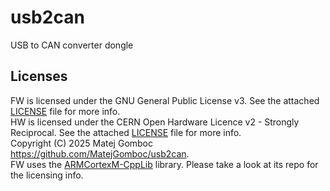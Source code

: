 # usb2can

USB to CAN converter dongle

## Licenses

FW is licensed under the GNU General Public License v3. See the attached [LICENSE](./firmware/LICENSE) file for more info.  
HW is licensed under the CERN Open Hardware Licence v2 - Strongly Reciprocal. See the attached [LICENSE](./hardware/LICENSE) file for more info.  
Copyright (C) 2025 Matej Gomboc <https://github.com/MatejGomboc/usb2can>.  
FW uses the [ARMCortexM-CppLib](https://github.com/MatejGomboc/ARMCortexM-CppLib) library. Please take a look at its repo for the licensing info.  
